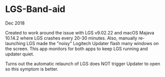 # LGS-Band-aid
Dec 2018

Created to work around the issue with LGS v9.02.22 and macOS Majava 10.14.2 where LGS crashes every 20-30 minutes. Also, manually re-launching LGS made the "noisy" Logitech Updater flash many windows on the screen. This app monitors for both apps to keep LGS running and updater quiet.

Turns out the automatic relaunch of LGS does NOT trigger Updater to open so this symptom is better.
